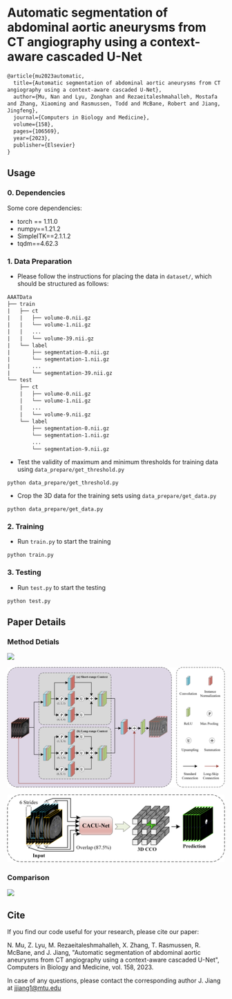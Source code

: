 # Automatic segmentation of abdominal aortic aneurysms from CT angiography using a context-aware cascaded U-Net

```
@article{mu2023automatic,
  title={Automatic segmentation of abdominal aortic aneurysms from CT angiography using a context-aware cascaded U-Net},
  author={Mu, Nan and Lyu, Zonghan and Rezaeitaleshmahalleh, Mostafa and Zhang, Xiaoming and Rasmussen, Todd and McBane, Robert and Jiang, Jingfeng},
  journal={Computers in Biology and Medicine},
  volume={158},
  pages={106569},
  year={2023},
  publisher={Elsevier}
}
```


## Usage

### 0. Dependencies
Some core dependencies:

- torch == 1.11.0
- numpy==1.21.2
- SimpleITK==2.1.1.2
- tqdm==4.62.3

### 1. Data Preparation
* Please follow the instructions for placing the data in `dataset/`, which should be structured as follows:

```
AAATData
├── train
|   ├── ct
|   |	├── volume-0.nii.gz
|   |   └── volume-1.nii.gz
|   |   ...
|   |   └── volume-39.nii.gz
|   └── label
|    	├── segmentation-0.nii.gz
|       └── segmentation-1.nii.gz
|       ...
|       └── segmentation-39.nii.gz
└── test
    ├── ct
    |	├── volume-0.nii.gz
    |   └── volume-1.nii.gz
    |   ...
    |   └── volume-9.nii.gz
    └── label
     	├── segmentation-0.nii.gz
        └── segmentation-1.nii.gz
        ...
        └── segmentation-9.nii.gz
```


* Test the validity of maximum and minimum thresholds for training data using `data_prepare/get_threshold.py` 

```
python data_prepare/get_threshold.py
```

* Crop the 3D data for the training sets using `data_prepare/get_data.py`

```
python data_prepare/get_data.py
```

### 2. Training

* Run `train.py` to start the training

```
python train.py
```

### 3. Testing
* Run `test.py` to start the testing

```
python test.py
```


## Paper Details

### Method Detials

![](./img/net.png)

![](./img/context.png)

![](./img/test.png)

### Comparison

![](./img/vis.png)


## Cite
If you find our code useful for your research, please cite our paper:

N. Mu, Z. Lyu, M. Rezaeitaleshmahalleh, X. Zhang, T. Rasmussen, R. McBane, and J. Jiang, "Automatic segmentation of abdominal aortic aneurysms from CT angiography using a context-aware cascaded U-Net", Computers in Biology and Medicine, vol. 158, 2023. 

In case of any questions, please contact the corresponding author J. Jiang at jjiang1@mtu.edu